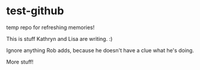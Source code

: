 # test-github
temp repo for refreshing memories!

This is stuff Kathryn and Lisa are writing. :)

Ignore anything Rob adds, because he doesn't have a clue what he's doing.


More stuff!
